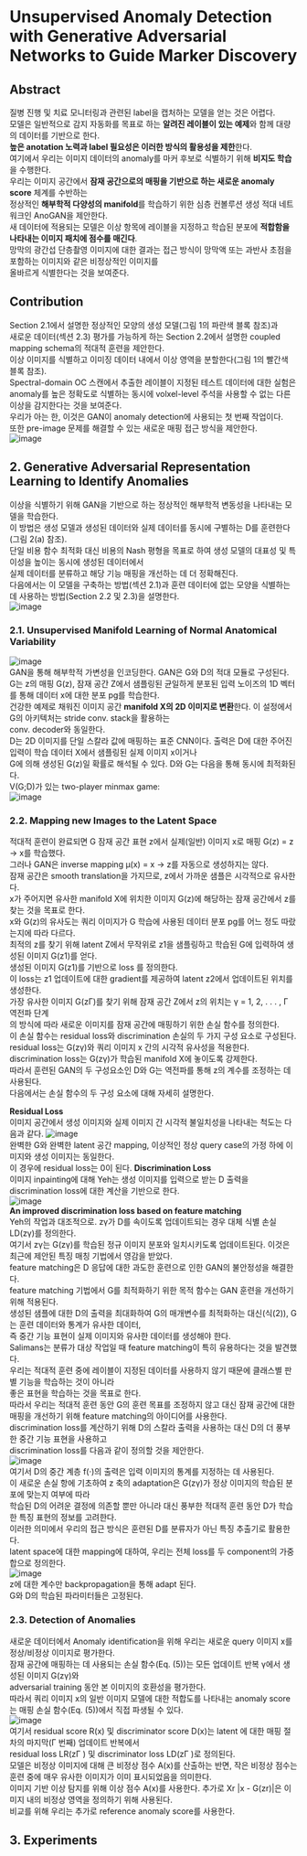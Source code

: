 # Unsupervised Anomaly Detection with Generative Adversarial Networks to Guide Marker Discovery

## Abstract
질병 진행 및 치료 모니터링과 관련된 label을 캡처하는 모델을 얻는 것은 어렵다.  
모델은 일반적으로 감지 자동화를 목표로 하는 **알려진 레이블이 있는 예제**와 함께 대량의 데이터를 기반으로 한다.  
**높은 anotation 노력과 label 필요성은 이러한 방식의 활용성을 제한**한다.  
여기에서 우리는 이미지 데이터의 anomaly를 마커 후보로 식별하기 위해 **비지도 학습**을 수행한다.  
우리는 이미지 공간에서 **잠재 공간으로의 매핑을 기반으로 하는 새로운 anomaly score** 체계를 수반하는  
정상적인 **해부학적 다양성의 manifold**를 학습하기 위한 심층 컨볼루션 생성 적대 네트워크인 AnoGAN을 제안한다.  
새 데이터에 적용되는 모델은 이상 항목에 레이블을 지정하고 학습된 분포에 **적합함을 나타내는 이미지 패치에 점수를 매긴다**.  
망막의 광간섭 단층촬영 이미지에 대한 결과는 접근 방식이 망막액 또는 과반사 초점을 포함하는 이미지와 같은 비정상적인 이미지를  
올바르게 식별한다는 것을 보여준다.

## Contribution
Section 2.1에서 설명한 정상적인 모양의 생성 모델(그림 1의 파란색 블록 참조)과  
새로운 데이터(섹션 2.3) 평가를 가능하게 하는 Section 2.2에서 설명한 coupled mapping schema의 적대적 훈련을 제안한다.  
이상 이미지를 식별하고 이미징 데이터 내에서 이상 영역을 분할한다(그림 1의 빨간색 블록 참조).  
Spectral-domain OC 스캔에서 추출한 레이블이 지정된 테스트 데이터에 대한 실험은  
anomaly를 높은 정확도로 식별하는 동시에 volxel-level 주석을 사용할 수 없는 다른 이상을 감지한다는 것을 보여준다.  
우리가 아는 한, 이것은 GAN이 anomaly detection에 사용되는 첫 번째 작업이다.  
또한 pre-image 문제를 해결할 수 있는 새로운 매핑 접근 방식을 제안한다.  
![image](https://user-images.githubusercontent.com/40943064/130891914-e8bbd080-6785-4945-b318-0e7bcd2a626d.png)  

## 2. Generative Adversarial Representation Learning to Identify Anomalies
이상을 식별하기 위해 GAN을 기반으로 하는 정상적인 해부학적 변동성을 나타내는 모델을 학습한다.  
이 방법은 생성 모델과 생성된 데이터와 실제 데이터를 동시에 구별하는 D를 훈련한다(그림 2(a) 참조).  
단일 비용 함수 최적화 대신 비용의 Nash 평형을 목표로 하여 생성 모델의 대표성 및 특이성을 높이는 동시에 생성된 데이터에서  
실제 데이터를 분류하고 해당 기능 매핑을 개선하는 데 더 정확해진다.  
다음에서는 이 모델을 구축하는 방법(섹션 2.1)과 훈련 데이터에 없는 모양을 식별하는 데 사용하는 방법(Section 2.2 및 2.3)을 설명한다.  
![image](https://user-images.githubusercontent.com/40943064/130891864-d7e53a0b-5d32-4119-95fd-599ca5ee76af.png)  

### 2.1. Unsupervised Manifold Learning of Normal Anatomical Variability
![image](https://user-images.githubusercontent.com/40943064/131071619-7830ddda-07b3-4daa-91d3-85217568afb0.png)  
GAN을 통해 해부학적 가변성을 인코딩한다. GAN은 G와 D의 적대 모듈로 구성된다.  
G는 z의 매핑 G(z), 잠재 공간 Z에서 샘플링된 균일하게 분포된 입력 노이즈의 1D 벡터를 통해 데이터 x에 대한 분포 pg를 학습한다.  
건강한 예제로 채워진 이미지 공간 **manifold X의 2D 이미지로 변환**한다. 이 설정에서 G의 아키텍처는 stride conv. stack을 활용하는  
conv. decoder와 동일한다.  
D는 2D 이미지를 단일 스칼라 값에 매핑하는 표준 CNN이다. 출력은 D에 대한 주어진 입력이 학습 데이터 X에서 샘플링된 실제 이미지 x이거나  
G에 의해 생성된 G(z)일 확률로 해석될 수 있다. D와 G는 다음을 통해 동시에 최적화된다.  
V(G;D)가 있는 two-player minmax game:  
![image](https://user-images.githubusercontent.com/40943064/131072145-4f82eb6b-ccea-4898-89aa-171e80c08e7a.png)  

### 2.2. Mapping new Images to the Latent Space 
적대적 훈련이 완료되면 G 잠재 공간 표현 z에서 실제(일반) 이미지 x로 매핑 G(z) = z → x를 학습했다.  
그러나 GAN은 inverse mapping µ(x) = x → z를 자동으로 생성하지는 않다.  
잠재 공간은 smooth translation을 가지므로, z에서 가까운 샘플은 시각적으로 유사한다.  
x가 주어지면 유사한 manifold X에 위치한 이미지 G(z)에 해당하는 잠재 공간에서 z를 찾는 것을 목표로 한다.  
x와 G(z)의 유사도는 쿼리 이미지가 G 학습에 사용된 데이터 분포 pg를 어느 정도 따랐는지에 따라 다르다.  
최적의 z를 찾기 위해 latent Z에서 무작위로 z1을 샘플링하고 학습된 G에 입력하여 생성된 이미지 G(z1)를 얻다.  
생성된 이미지 G(z1)를 기반으로 loss 를 정의한다.  
이 loss는 z1 업데이트에 대한 gradient를 제공하여 latent z2에서 업데이트된 위치를 생성한다.  
가장 유사한 이미지 G(zΓ)를 찾기 위해 잠재 공간 Z에서 z의 위치는 γ = 1, 2, . . . , Γ 역전파 단계  
의 방식에 따라 새로운 이미지를 잠재 공간에 매핑하기 위한 손실 함수를 정의한다.  
이 손실 함수는 residual loss와 discrimination 손실의 두 가지 구성 요소로 구성된다.  
residual loss는 G(zγ)와 쿼리 이미지 x 간의 시각적 유사성을 적용한다.  
discrimination loss는 G(zγ)가 학습된 manifold X에 놓이도록 강제한다.  
따라서 훈련된 GAN의 두 구성요소인 D와 G는 역전파를 통해 z의 계수를 조정하는 데 사용된다.  
다음에서는 손실 함수의 두 구성 요소에 대해 자세히 설명한다.  

**Residual Loss**  
이미지 공간에서 생성 이미지와 실제 이미지 간 시각적 불일치성을 나타내는 척도는 다음과 같다.
![image](https://user-images.githubusercontent.com/40943064/131074320-189f83fd-6f79-4183-b8b6-a4d765213828.png)  
완벽한 G와 완벽한 latent 공간 mapping, 이상적인 정상 query case의 가정 하에 이미지와 생성 이미지는 동일한다.  
이 경우에 residual loss는 0이 된다.
**Discrimination Loss**   
이미지 inpainting에  대해 Yeh는 생성 이미지를 입력으로 받는 D 출력을 discrimination loss에 대한 계산을 기반으로 한다.  
![image](https://user-images.githubusercontent.com/40943064/131074778-5b988617-963c-4c58-bf6f-b651ed1f26fd.png)  
**An improved discrimination loss based on feature matching**  
Yeh의 작업과 대조적으로. zγ가 D를 속이도록 업데이트되는 경우 대체 식별 손실 LD(zγ)를 정의한다.  
여기서 zγ는 G(zγ)를 학습된 정규 이미지 분포와 일치시키도록 업데이트된다. 이것은 최근에 제안된 특징 매칭 기법에서 영감을 받았다.  
feature matching은 D 응답에 대한 과도한 훈련으로 인한 GAN의 불안정성을 해결한다.  
feature matching 기법에서 G를 최적화하기 위한 목적 함수는 GAN 훈련을 개선하기 위해 적용된다.  
생성된 샘플에 대한 D의 출력을 최대화하여 G의 매개변수를 최적화하는 대신(식(2)), G는 훈련 데이터와 통계가 유사한 데이터,  
즉 중간 기능 표현이 실제 이미지와 유사한 데이터를 생성해야 한다.  
Salimans는 분류가 대상 작업일 때 feature matching이 특히 유용하다는 것을 발견했다.  
우리는 적대적 훈련 중에 레이블이 지정된 데이터를 사용하지 않기 때문에 클래스별 판별 기능을 학습하는 것이 아니라  
좋은 표현을 학습하는 것을 목표로 한다.  
따라서 우리는 적대적 훈련 동안 G의 훈련 목표를 조정하지 않고 대신 잠재 공간에 대한 매핑을 개선하기 위해 feature matching의 아이디어를 사용한다.  
discrimination loss를 계산하기 위해 D의 스칼라 출력을 사용하는 대신 D의 더 풍부한 중간 기능 표현을 사용하고  
discrimination loss를 다음과 같이 정의할 것을 제안한다.  
![image](https://user-images.githubusercontent.com/40943064/131075314-4d33cc14-15d7-47a8-8d14-d02e7b9aa90a.png)  
여기서 D의 중간 계층 f(·)의 출력은 입력 이미지의 통계를 지정하는 데 사용된다.  
이 새로운 손실 항에 기초하여 z 축의 adaptation은 G(zγ)가 정상 이미지의 학습된 분포에 맞는지 여부에 따라  
학습된 D의 어려운 결정에 의존할 뿐만 아니라 대신 풍부한 적대적 훈련 동안 D가 학습한 특징 표현의 정보를 고려한다.  
이러한 의미에서 우리의 접근 방식은 훈련된 D를 분류자가 아닌 특징 추출기로 활용한다.  
latent space에 대한 mapping에 대하여, 우리는 전체 loss를 두 component의 가중합으로 정의한다.  
![image](https://user-images.githubusercontent.com/40943064/131075533-a06b4158-2fa9-48db-88eb-06528944ff1b.png)    
z에 대한 계수만 backpropagation을 통해 adapt 된다.  
G와 D의 학습된 파라미터들은 고정된다.  

### 2.3. Detection of Anomalies
새로운 데이터에서 Anomaly identification을 위해 우리는 새로운 query 이미지 x를 정상/비정상 이미지로 평가한다.  
잠재 공간에 매핑하는 데 사용되는 손실 함수(Eq. (5))는 모든 업데이트 반복 γ에서 생성된 이미지 G(zγ)와  
adversarial training 동안 본 이미지의 호환성을 평가한다.  
따라서 쿼리 이미지 x의 일반 이미지 모델에 대한 적합도를 나타내는 anomaly score는 매핑 손실 함수(Eq. (5))에서 직접 파생될 수 있다.  
![image](https://user-images.githubusercontent.com/40943064/131075797-eddd020a-facf-4bf2-a48e-f18b2414ac19.png)  
여기서 residual score R(x) 및 discriminator score D(x)는 latent 에 대한 매핑 절차의 마지막(Γ 번째) 업데이트 반복에서  
residual loss LR(zΓ ) 및 discriminator loss LD(zΓ )로 정의된다.  
모델은 비정상 이미지에 대해 큰 비정상 점수 A(x)를 산출하는 반면, 작은 비정상 점수는 훈련 중에 매우 유사한 이미지가 이미 표시되었음을 의미한다.  
이미지 기반 이상 탐지를 위해 이상 점수 A(x)를 사용한다.
추가로 Xr |x - G(zr)|은 이미지 내의 비정상 영역을 정의하기 위해 사용된다.  
비교를 위해 우리는 추가로 reference anomaly score를 사용한다.

## 3. Experiments
